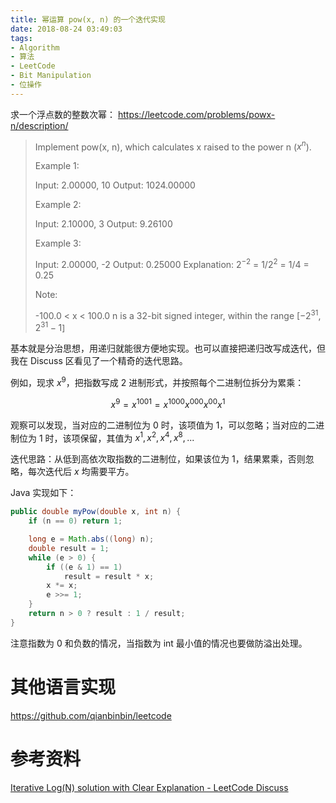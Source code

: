 ```yaml
---
title: 幂运算 pow(x, n) 的一个迭代实现
date: 2018-08-24 03:49:03
tags:
- Algorithm
- 算法
- LeetCode
- Bit Manipulation
- 位操作
---
```


求一个浮点数的整数次幂：
<https://leetcode.com/problems/powx-n/description/>

> Implement pow(x, n), which calculates x raised to the power n ($x^n$).
> 
> Example 1:
> 
> Input: 2.00000, 10
> Output: 1024.00000
> 
> Example 2:
> 
> Input: 2.10000, 3
> Output: 9.26100
> 
> Example 3:
> 
> Input: 2.00000, -2
> Output: 0.25000
> Explanation: $2^{-2}$ = $1/2^2$ = 1/4 = 0.25
> 
> Note:
> 
> -100.0 < x < 100.0
> n is a 32-bit signed integer, within the range [$−2^{31}$, $2^{31} − 1$]


基本就是分治思想，用递归就能很方便地实现。也可以直接把递归改写成迭代，但我在 Discuss 区看见了一个精奇的迭代思路。

<!-- more -->

例如，现求 $x^9$，把指数写成 2 进制形式，并按照每个二进制位拆分为累乘：

$$
x^9
= x^{1001}
= x^{1000} x^{000} x^{00} x^1
$$

观察可以发现，当对应的二进制位为 0 时，该项值为 1，可以忽略；当对应的二进制位为 1 时，该项保留，其值为 $x^1, x^2, x^4, x^8, ...$

迭代思路：从低到高依次取指数的二进制位，如果该位为 1，结果累乘，否则忽略，每次迭代后 $x$ 均需要平方。

Java 实现如下：

```java
public double myPow(double x, int n) {
    if (n == 0) return 1;

    long e = Math.abs((long) n);
    double result = 1;
    while (e > 0) {
        if ((e & 1) == 1)
            result = result * x;
        x *= x;
        e >>= 1;
    }
    return n > 0 ? result : 1 / result;
}
```

注意指数为 0 和负数的情况，当指数为 int 最小值的情况也要做防溢出处理。


# 其他语言实现

<https://github.com/qianbinbin/leetcode>


# 参考资料

[Iterative Log(N) solution with Clear Explanation - LeetCode Discuss](https://leetcode.com/problems/powx-n/discuss/19563/Iterative-Log%28N%29-solution-with-Clear-Explanation)
